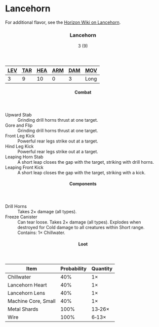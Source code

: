 <!-- +template machine lancehorn cypher-creature -->

<h1>Lancehorn</h1>
<p class="col-span-all">For additional flavor, see the <a href="https://horizon.fandom.com/wiki/Lancehorn" rel="external">Horizon Wiki on Lancehorn</a>.</p>
<div class="cypher-stat-block stat-block">
	<article>
		<header class="title">
			<h3><span class="word" markdown="1">
Lancehorn
</span></h3>
			<aside class="level-and-target">3 (9)</aside>
		</header>
		<section class="stats-tab">
			<table class="stats">
				<thead>
					<tr>
						<th><abbr title="Level">LEV</abbr></th>
						<th><abbr title="Target Number">TAR</abbr></th>
						<th><abbr title="Health">HEA</abbr></th>
						<th><abbr title="Armor">ARM</abbr></th>
						<th><abbr title="Damage">DAM</abbr></th>
						<th><abbr title="Movement">MOV</abbr></th>
					</tr>
				</thead>
				<tbody>
					<tr>
						<td>3</td>
						<td>9</td>
						<td>10</td>
						<td>0</td>
						<td>3</td>
						<td>Long</td>
					</tr>
				</tbody>
			</table>
		</section>
		<section class="combats">
			<header><h4>Combat</h4></header>
			<dl class="combat-list">
				<div class="detailed">
					<dt>Upward Stab</dt>
					<dd markdown="1">
Grinding drill horns thrust at one target.
</dd>
				</div>
				<div class="detailed">
					<dt>Gore and Flip</dt>
					<dd markdown="1">
Grinding drill horns thrust at one target.
</dd>
				</div>
				<div class="detailed">
					<dt>Front Leg Kick</dt>
					<dd markdown="1">
Powerful rear legs strike out at a target.
</dd>
				</div>
				<div class="detailed">
					<dt>Hind Leg Kick</dt>
					<dd markdown="1">
Powerful rear legs strike out at a target.
</dd>
				</div>
				<div class="detailed">
					<dt>Leaping Horn Stab</dt>
					<dd markdown="1">
A short leap closes the gap with the target, striking with drill horns.
</dd>
				</div>
				<div class="detailed">
					<dt>Leaping Front Kick</dt>
					<dd markdown="1">
A short leap closes the gap with the target, striking with a kick.
</dd>
				</div>
			</dl>
		</section>
		<section class="components">
			<header><h4>Components</h4></header>
			<dl class="component-list">
				<div class="detailed">
					<dt>Drill Horns</dt>
					<dd markdown="1">
Takes 2&times; damage (all types).
</dd>
				</div>
				<div class="detailed">
					<dt>Freeze Canister</dt>
					<dd markdown="1">
Can tear loose. Takes 2&times; damage (all types). Explodes when destroyed for Cold damage to all creatures within Short range. Contains: 1&times; Chillwater.
</dd>
				</div>
			</dl>
		</section>
		<section class="loot-items">
			<header><h4>Loot</h4></header>
			<table class="loot-list">
				<thead>
					<tr>
						<th>Item</th>
						<th class="loot-percent">Probability</th>
						<th class="loot-qty">Quantity</th>
					</tr>
				</thead>
				<tbody>
					<tr>
						<td class="loot-title">Chillwater</td>
						<td class="loot-percent">40%</td>
						<td class="loot-qty">1&times;</td>
					</tr>
					<tr>
						<td class="loot-title">Lancehorn Heart</td>
						<td class="loot-percent">40%</td>
						<td class="loot-qty">1&times;</td>
					</tr>
					<tr>
						<td class="loot-title">Lancehorn Lens</td>
						<td class="loot-percent">40%</td>
						<td class="loot-qty">1&times;</td>
					</tr>
					<tr>
						<td class="loot-title">Machine Core, Small</td>
						<td class="loot-percent">40%</td>
						<td class="loot-qty">1&times;</td>
					</tr>
					<tr>
						<td class="loot-title">Metal Shards</td>
						<td class="loot-percent">100%</td>
						<td class="loot-qty">13&#8209;26&times;</td>
					</tr>
					<tr>
						<td class="loot-title">Wire</td>
						<td class="loot-percent">100%</td>
						<td class="loot-qty">6&#8209;13&times;</td>
					</tr>
				</tbody>
			</table>
		</section>
	</article>
</div>

<!-- -template machine lancehorn cypher-creature -->
